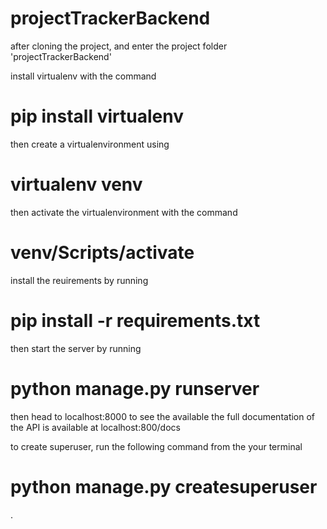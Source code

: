 # projectTrackerBackend
after cloning the project, and enter the project folder 'projectTrackerBackend'

install virtualenv with the command
# pip install virtualenv

then create a virtualenvironment using

# virtualenv venv

then activate the virtualenvironment with the command
# venv/Scripts/activate

install the reuirements by running
# pip install -r requirements.txt
then start the server by running
# python manage.py runserver
then head to localhost:8000 to see the available
the full documentation of the API is available at localhost:800/docs

to create superuser, run the following command from the your terminal
# python manage.py createsuperuser
.
